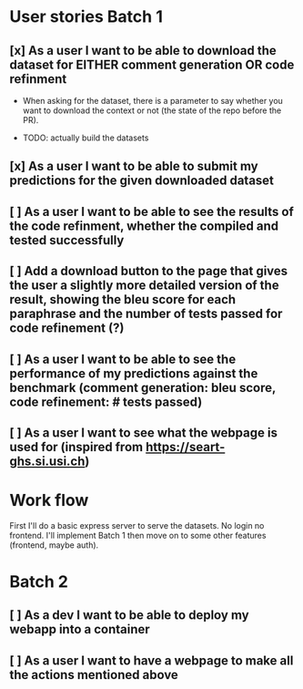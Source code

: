 # User stories Batch 1

## [x] As a user I want to be able to download the dataset for EITHER comment generation OR code refinment

- When asking for the dataset, there is a parameter to say whether you want to download the context or
  not (the state of the repo before the PR).

- TODO: actually build the datasets

## [x] As a user I want to be able to submit my predictions for the given downloaded dataset

## [ ] As a user I want to be able to see the results of the code refinment, whether the compiled and tested successfully

## [ ] Add a download button to the page that gives the user a slightly more detailed version of the result, showing the bleu score for each paraphrase and the number of tests passed for code refinement (?)

## [ ] As a user I want to be able to see the performance of my predictions against the benchmark (comment generation: bleu score, code refinement: # tests passed)

## [ ] As a user I want to see what the webpage is used for (inspired from https://seart-ghs.si.usi.ch)
# Work flow

First I'll do a basic express server to serve the datasets. No login no frontend. I'll implement
Batch 1 then move on to some other features (frontend, maybe auth).

# Batch 2

## [ ] As a dev I want to be able to deploy my webapp into a container

## [ ] As a user I want to have a webpage to make all the actions mentioned above
